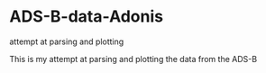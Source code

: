 # ADS-B-data-Adonis
attempt at parsing and plotting

This is my attempt at parsing and plotting the data from the ADS-B

